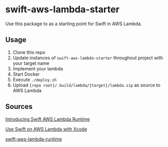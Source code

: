 # swift-aws-lambda-starter

Use this package to as a starting point for Swift in AWS Lambda.

## Usage
1. Clone this repo
1. Update instances of `swift-aws-lambda-starter` throughout project with your target name
1. Implement your lambda
1. Start Docker
1. Execute `./deploy.sh`
1. Upload `{repo root}/.build/lambda/{target}/lambda.zip` as source to AWS Lambda

## Sources
[Introducing Swift AWS Lambda Runtime](https://swift.org/blog/aws-lambda-runtime/)

[Use Swift on AWS Lambda with Xcode](https://developer.apple.com/videos/play/wwdc2020/10644/)

[swift-aws-lambda-runtime](https://github.com/swift-server/swift-aws-lambda-runtime)
